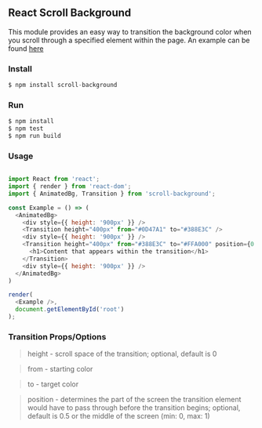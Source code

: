 ## React Scroll Background

This module provides an easy way to transition the background color when you scroll through a specified element within the page. An example can be found [here](https://mkarabashev.github.io/react-scroll-background/)

### Install
```js
$ npm install scroll-background
```

### Run
```js
$ npm install
$ npm test
$ npm run build
```
### Usage
```js

import React from 'react';
import { render } from 'react-dom';
import { AnimatedBg, Transition } from 'scroll-background';

const Example = () => (
  <AnimatedBg>
    <div style={{ height: '900px' }} />
    <Transition height="400px" from="#0D47A1" to="#388E3C" />
    <div style={{ height: '900px' }} />
    <Transition height="400px" from="#388E3C" to="#FFA000" position={0.75}>
      <h1>Content that appears within the transition</h1>
    </Transition>
    <div style={{ height: '900px' }} />
  </AnimatedBg>
)

render(
  <Example />,
  document.getElementById('root')
);

```

### Transition Props/Options

> height - scroll space of the transition; optional, default is 0

> from - starting color

> to - target color

> position - determines the part of the screen the transition element would have to pass through before the transition begins; optional, default is 0.5 or the middle of the screen (min: 0, max: 1)
